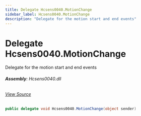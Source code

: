 ```yaml
---
title: Delegate Hcsens0040.MotionChange
sidebar_label: Hcsens0040.MotionChange
description: "Delegate for the motion start and end events"
---
```

# Delegate Hcsens0040.MotionChange
Delegate for the motion start and end events

###### **Assembly**: Hcsens0040.dll
###### [View Source](https://github.com/WildernessLabs/Meadow.Foundation.git/blob/develop/Source/Meadow.Foundation.Peripherals/Sensors.Motion.Hcsens0040/Driver/Hcsens0040.cs#L19)
```csharp title="Declaration"
public delegate void Hcsens0040.MotionChange(object sender)
```
